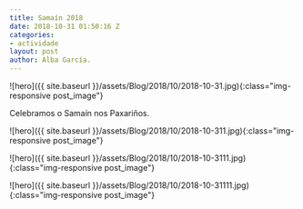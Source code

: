 ```yaml
---
title: Samaín 2018
date: 2018-10-31 01:50:16 Z
categories:
- actividade
layout: post
author: Alba García.
---
```




![hero]({{ site.baseurl }}/assets/Blog/2018/10/2018-10-31.jpg){:class="img-responsive post_image"}
<br>

Celebramos o Samaín nos Paxariños.


![hero]({{ site.baseurl }}/assets/Blog/2018/10/2018-10-311.jpg){:class="img-responsive post_image"}
<br>

![hero]({{ site.baseurl }}/assets/Blog/2018/10/2018-10-3111.jpg){:class="img-responsive post_image"}
<br>

![hero]({{ site.baseurl }}/assets/Blog/2018/10/2018-10-31111.jpg){:class="img-responsive post_image"}
<br>
